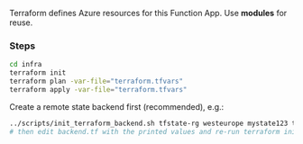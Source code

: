 Terraform defines Azure resources for this Function App. Use **modules** for reuse.

### Steps

```bash
cd infra
terraform init
terraform plan -var-file="terraform.tfvars"
terraform apply -var-file="terraform.tfvars"
```

Create a remote state backend first (recommended), e.g.:

```bash
../scripts/init_terraform_backend.sh tfstate-rg westeurope mystate123 tfstate
# then edit backend.tf with the printed values and re-run terraform init -reconfigure
```
